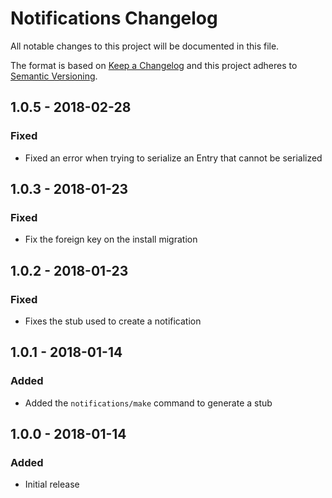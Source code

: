 # Notifications Changelog

All notable changes to this project will be documented in this file.

The format is based on [Keep a Changelog](http://keepachangelog.com/) and this project adheres to [Semantic Versioning](http://semver.org/).

## 1.0.5 - 2018-02-28
### Fixed
- Fixed an error when trying to serialize an Entry that cannot be serialized

## 1.0.3 - 2018-01-23
### Fixed
- Fix the foreign key on the install migration

## 1.0.2 - 2018-01-23
### Fixed
- Fixes the stub used to create a notification

## 1.0.1 - 2018-01-14
### Added
- Added the `notifications/make` command to generate a stub

## 1.0.0 - 2018-01-14
### Added
- Initial release
